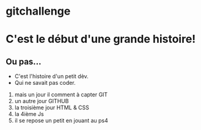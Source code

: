 # gitchallenge
# C'est le début d'une grande histoire!
## Ou pas...

- C'est l'histoire d'un petit dèv.
- Qui ne savait pas coder.

1. mais un jour il comment à capter GIT 
2. un autre jour GITHUB
3. la troisième jour HTML & CSS
4. la 4ième Js 
5. il se repose un petit en jouant au ps4 